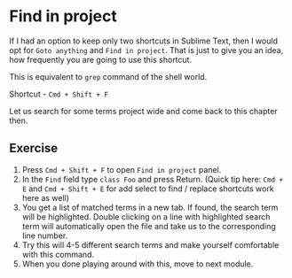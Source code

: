 Find in project
================

If I had an option to keep only two shortcuts in Sublime Text, then I would
opt for `Goto anything` and `Find in project`. That is just to give you an
idea, how frequently you are going to use this shortcut.

This is equivalent to `grep` command of the shell world.

Shortcut - `Cmd + Shift + F`

Let us search for some terms project wide and come back to this chapter then.

Exercise
---------

1. Press `Cmd + Shift + F` to open `Find in project` panel.
2. In the `Find` field type `class Foo` and press Return.
   (Quick tip here: `Cmd + E` and `Cmd + Shift + E` for add select to find /
   replace shortcuts work here as well)
3. You get a list of matched terms in a new tab. If found, the search term
   will be highlighted. Double clicking on a line with highlighted search term
   will automatically open the file and take us to the corresponding line
   number.
4. Try this will 4-5 different search terms and make yourself comfortable with
   this command.
5. When you done playing around with this, move to next module.
